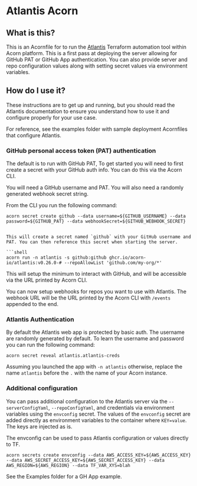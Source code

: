 # Atlantis Acorn

## What is this?

This is an Acornfile for to run the [Atlantis](https://www.runatlantis.io/) Terraform automation tool within Acorn platform. This is a first pass at deploying the server allowing for GitHub PAT or GitHub App authentication. You can also provide server and repo configuration values along with setting secret values via environment variables.

## How do I use it?

These instructions are to get up and running, but you should read the Atlantis documentation to ensure you understand how to use it and configure properly for your use case.

For reference, see the examples folder with sample deployment Acornfiles that configure Atlantis.

### GitHub personal access token (PAT) authentication

The default is to run with GitHub PAT, To get started you will need to first create a secret with your GitHub auth info. You can do this via the Acorn CLI.

You will need a GitHub username and PAT. You will also need a randomly generated webhook secret string.

From the CLI you run the following command:

```shell
acorn secret create github --data username=${GITHUB_USERNAME} --data password=${GITHUB_PAT} --data webhookSecret=${GITHUB_WEBHOOK_SECRET}
```

```

This will create a secret named `github` with your GitHub username and PAT. You can then reference this secret when starting the server.

```shell
acorn run -n atlantis -s github:github ghcr.io/acorn-io/atlantis:v0.26.0-# --repoAllowList 'github.com/my-org/*'
```

This will setup the minimum to interact with GitHub, and will be accessible via the URL printed by Acorn CLI.

You can now setup webhooks for repos you want to use with Atlantis. The webhook URL will be the URL printed by the Acorn CLI with `/events` appended to the end.

### Atlantis Authentication

By default the Atlantis web app is protected by basic auth. The username are randomly generated by default. To learn the username and password you can run the following command:

```shell
acorn secret reveal atlantis.atlantis-creds
```

Assuming you launched the app with `-n atlantis` otherwise, replace the name `atlantis` before the `.` with the name of your Acorn instance.

### Additional configuration

You can pass additional configuration to the Atlantis server via the `--serverConfigYaml`, `--repoConfigYaml`, and credentials via environment variables using the `envconfig` secret. The values of the `envconfig` secret are added directly as environment variables to the container where `KEY=value`. The keys are injected as is.

The envconfig can be used to pass Atlantis configuration or values directly to TF.

```shell
acorn secrets create envconfig --data AWS_ACCESS_KEY=${AWS_ACCESS_KEY} --data AWS_SECRET_ACCESS_KEY=${AWS_SECRET_ACCESS_KEY} --data AWS_REGION=${AWS_REGION} --data TF_VAR_XYS=blah
```

See the Examples folder for a GH App example.
